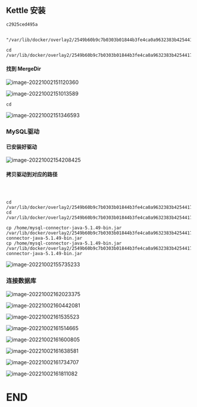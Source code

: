 ## Kettle 安装





```
c2925ced495a


"/var/lib/docker/overlay2/2549b60b9c7b0303b01844b3fe4ca0a9632383b425441708f9060ef502b04272/merged"
```





```
cd /var/lib/docker/overlay2/2549b60b9c7b0303b01844b3fe4ca0a9632383b425441708f9060ef502b04272/merged
```



#### 找到 MergeDir

 ![image-20221002151120360](D:\04_GitHub\java-architect-util\kettle\assets\image-20221002151120360.png)





 ![image-20221002151013589](assets\image-20221002151013589.png)





```
cd 

```



 ![image-20221002151346593](assets\image-20221002151346593.png)





### MySQL驱动



#### 已安装好驱动

![image-20221002154208425](D:\04_GitHub\java-architect-util\kettle\assets\image-20221002154208425.png)



#### 拷贝驱动到对应的路径

```



cd /var/lib/docker/overlay2/2549b60b9c7b0303b01844b3fe4ca0a9632383b425441708f9060ef502b04272/diff/usr/local/tomcat/lib/
cd /var/lib/docker/overlay2/2549b60b9c7b0303b01844b3fe4ca0a9632383b425441708f9060ef502b04272/merged/usr/local/tomcat/lib/

cp /home/mysql-connector-java-5.1.49-bin.jar /var/lib/docker/overlay2/2549b60b9c7b0303b01844b3fe4ca0a9632383b425441708f9060ef502b04272/diff/usr/local/tomcat/lib/mysql-connector-java-5.1.49-bin.jar
cp /home/mysql-connector-java-5.1.49-bin.jar /var/lib/docker/overlay2/2549b60b9c7b0303b01844b3fe4ca0a9632383b425441708f9060ef502b04272/merged/usr/local/tomcat/lib/mysql-connector-java-5.1.49-bin.jar
```



 ![image-20221002155735233](D:\04_GitHub\java-architect-util\kettle\assets\image-20221002155735233.png)



### 连接数据库





 ![image-20221002162023375](assets\image-20221002162023375.png)





 ![image-20221002160442081](D:\04_GitHub\java-architect-util\kettle\assets\image-20221002160442081.png)



 ![image-20221002161535523](assets\image-20221002161535523.png)



 ![image-20221002161514665](assets\image-20221002161514665.png)



 ![image-20221002161600805](assets\image-20221002161600805.png)





 ![image-20221002161638581](assets\image-20221002161638581.png)



 ![image-20221002161734707](D:\04_GitHub\java-architect-util\kettle\assets\image-20221002161734707.png)



 ![image-20221002161811082](assets\image-20221002161811082.png)

















































































# END